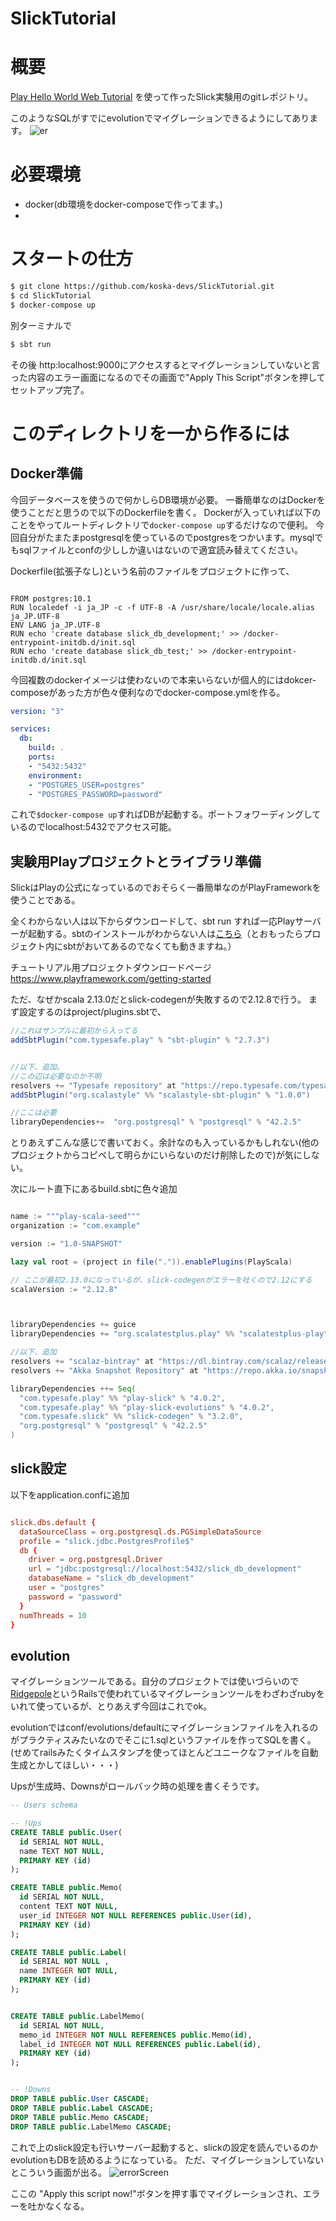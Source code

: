 # SlickTutorial

# 概要
[Play Hello World Web Tutorial](https://github.com/playframework/play-samples/tree/2.7.x/play-scala-starter-example)
を使って作ったSlick実験用のgitレポジトリ。

このようなSQLがすでにevolutionでマイグレーションできるようにしてあります。
![er](./er.png)

# 必要環境
- docker(db環境をdocker-composeで作ってます。)
- 


# スタートの仕方
```bash
$ git clone https://github.com/koska-devs/SlickTutorial.git
$ cd SlickTutorial
$ docker-compose up
```
別ターミナルで
```bash
$ sbt run
```
その後
http:localhost:9000にアクセスするとマイグレーションしていないと言った内容のエラー画面になるのでその画面で"Apply This Script"ボタンを押してセットアップ完了。



# このディレクトリを一から作るには

## Docker準備
今回データベースを使うので何かしらDB環境が必要。
一番簡単なのはDockerを使うことだと思うので以下のDockerfileを書く。
Dockerが入っていれば以下のことをやってルートディレクトリで`docker-compose up`するだけなので便利。
今回自分がたまたまpostgresqlを使っているのでpostgresをつかいます。mysqlでもsqlファイルとconfの少ししか違いはないので適宜読み替えてください。


Dockerfile(拡張子なし)という名前のファイルをプロジェクトに作って、

```docker:Dockerfile

FROM postgres:10.1
RUN localedef -i ja_JP -c -f UTF-8 -A /usr/share/locale/locale.alias ja_JP.UTF-8
ENV LANG ja_JP.UTF-8
RUN echo 'create database slick_db_development;' >> /docker-entrypoint-initdb.d/init.sql
RUN echo 'create database slick_db_test;' >> /docker-entrypoint-initdb.d/init.sql
```

今回複数のdockerイメージは使わないので本来いらないが個人的にはdokcer-composeがあった方が色々便利なのでdocker-compose.ymlを作る。


```docker-compose.yml
version: "3"

services:
  db:
    build: .
    ports:
    - "5432:5432"
    environment:
    - "POSTGRES_USER=postgres"
    - "POSTGRES_PASSWORD=password"

```

これで`$docker-compose up`すればDBが起動する。ポートフォワーディングしているのでlocalhost:5432でアクセス可能。


## 実験用Playプロジェクトとライブラリ準備

SlickはPlayの公式になっているのでおそらく一番簡単なのがPlayFrameworkを使うことである。

全くわからない人は以下からダウンロードして、sbt run すれば一応Playサーバーが起動する。sbtのインストールがわからない人は[こちら](https://www.scala-sbt.org/release/docs/ja/Setup.html)（とおもったらプロジェクト内にsbtがおいてあるのでなくても動きますね。）

チュートリアル用プロジェクトダウンロードページ
https://www.playframework.com/getting-started

ただ、なぜかscala 2.13.0だとslick-codegenが失敗するので2.12.8で行う。
まず設定するのはproject/plugins.sbtで、

```scala:plugin.sbt
//これはサンプルに最初から入ってる
addSbtPlugin("com.typesafe.play" % "sbt-plugin" % "2.7.3")


//以下、追加。
//この辺は必要なのか不明
resolvers += "Typesafe repository" at "https://repo.typesafe.com/typesafe/releases/"
addSbtPlugin("org.scalastyle" %% "scalastyle-sbt-plugin" % "1.0.0")

//ここは必要
libraryDependencies+=  "org.postgresql" % "postgresql" % "42.2.5"
```
とりあえずこんな感じで書いておく。余計なのも入っているかもしれない(他のプロジェクトからコピペして明らかにいらないのだけ削除したので)が気にしない。

次にルート直下にあるbuild.sbtに色々追加

```scala:build.sbt

name := """play-scala-seed"""
organization := "com.example"

version := "1.0-SNAPSHOT"

lazy val root = (project in file(".")).enablePlugins(PlayScala)

// ここが最初2.13.0になっているが、slick-codegenがエラーを吐くので2.12にする
scalaVersion := "2.12.8"



libraryDependencies += guice
libraryDependencies += "org.scalatestplus.play" %% "scalatestplus-play" % "4.0.3" % Test

//以下、追加
resolvers += "scalaz-bintray" at "https://dl.bintray.com/scalaz/releases"
resolvers += "Akka Snapshot Repository" at "https://repo.akka.io/snapshots/"

libraryDependencies ++= Seq(
  "com.typesafe.play" %% "play-slick" % "4.0.2",
  "com.typesafe.play" %% "play-slick-evolutions" % "4.0.2",
  "com.typesafe.slick" %% "slick-codegen" % "3.2.0",
  "org.postgresql" % "postgresql" % "42.2.5"
)

```




## slick設定
以下をapplication.confに追加
```scala:application.conf

slick.dbs.default {
  dataSourceClass = org.postgresql.ds.PGSimpleDataSource
  profile = "slick.jdbc.PostgresProfile$"
  db {
    driver = org.postgresql.Driver
    url = "jdbc:postgresql://localhost:5432/slick_db_development"
    databaseName = "slick_db_development"
    user = "postgres"
    password = "password"
  }
  numThreads = 10
}
```



## evolution
マイグレーションツールである。自分のプロジェクトでは使いづらいので[Ridgepole](https://github.com/winebarrel/ridgepole)というRailsで使われているマイグレーションツールをわざわざrubyをいれて使っているが、とりあえず今回はこれでok。

evolutionではconf/evolutions/defaultにマイグレーションファイルを入れるのがプラクティスみたいなのでそこに1.sqlというファイルを作ってSQLを書く。(せめてrailsみたくタイムスタンプを使ってほとんどユニークなファイルを自動生成とかしてほしい・・・)

Upsが生成時、Downsがロールバック時の処理を書くそうです。
```sql:1.sql
-- Users schema

-- !Ups
CREATE TABLE public.User(
  id SERIAL NOT NULL,
  name TEXT NOT NULL,
  PRIMARY KEY (id)
);

CREATE TABLE public.Memo(
  id SERIAL NOT NULL,
  content TEXT NOT NULL,
  user_id INTEGER NOT NULL REFERENCES public.User(id),
  PRIMARY KEY (id)
);

CREATE TABLE public.Label(
  id SERIAL NOT NULL ,
  name INTEGER NOT NULL,
  PRIMARY KEY (id)
);


CREATE TABLE public.LabelMemo(
  id SERIAL NOT NULL,
  memo_id INTEGER NOT NULL REFERENCES public.Memo(id),
  label_id INTEGER NOT NULL REFERENCES public.Label(id),
  PRIMARY KEY (id)
);


-- !Downs
DROP TABLE public.User CASCADE;
DROP TABLE public.Label CASCADE;
DROP TABLE public.Memo CASCADE;
DROP TABLE public.LabelMemo CASCADE;


```

これで上のslick設定も行いサーバー起動すると、slickの設定を読んでいるのかevolutionもDBを読めるようになっている。
ただ、マイグレーションしていないとこういう画面が出る。
![errorScreen](errorScreen.png)


ここの "Apply this script now!"ボタンを押す事でマイグレーションされ、エラーを吐かなくなる。